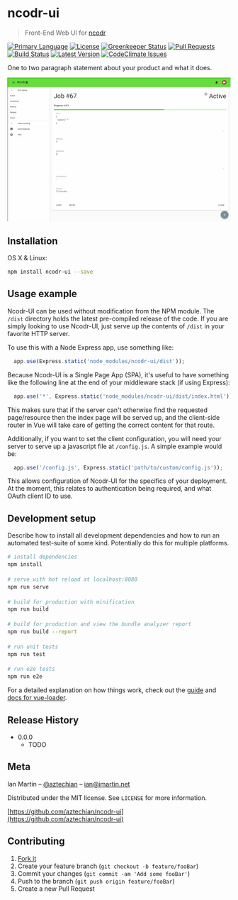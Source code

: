 # ncodr-ui
> Front-End Web UI for [ncodr](https://github.com/aztechian/ncodr)

[![Primary Language][lang-image]][gh-url]
[![License][license-image]][gh-url]
[![Greenkeeper Status][greenkeeper-image]][greenkeeper-url]
[![Pull Requests][pr-image]][gh-pr-url]
[![Build Status][travis-image]][travis-url]
[![Latest Version][version-image]][gh-url]
[![CodeClimate Issues][ccissues]][ccissue-url]

One to two paragraph statement about your product and what it does.

![](header.jpg)

## Installation

OS X & Linux:

```sh
npm install ncodr-ui --save
```

## Usage example

Ncodr-UI can be used without modification from the NPM module. The `/dist` directory holds the latest pre-compiled release of the code. If you are simply looking to use Ncodr-UI, just serve up the contents of `/dist` in your favorite HTTP server.

To use this with a Node Express app, use something like:
```javascript
  app.use(Express.static('node_modules/ncodr-ui/dist'));
```

Because Ncodr-UI is a Single Page App (SPA), it's useful to have something like the following line at the end of your middleware stack (if using Express):
```javascript
  app.use('*', Express.static('node_modules/ncodr-ui/dist/index.html'));
```
This makes sure that if the server can't otherwise find the requested page/resource then the index page will be served up, and the client-side router in Vue will take care of getting the correct content for that route.

Additionally, if you want to set the client configuration, you will need your server to serve up a javascript file at `/config.js`. A simple example would be:
```javascript
  app.use('/config.js', Express.static('path/to/custom/config.js'));
```
This allows configuration of Ncodr-UI for the specifics of your deployment. At the moment, this relates to authentication being required, and what OAuth client ID to use.

## Development setup

Describe how to install all development dependencies and how to run an automated test-suite of some kind. Potentially do this for multiple platforms.

```sh
# install dependencies
npm install

# serve with hot reload at localhost:8080
npm run serve

# build for production with minification
npm run build

# build for production and view the bundle analyzer report
npm run build --report

# run unit tests
npm run test

# run e2e tests
npm run e2e

```

For a detailed explanation on how things work, check out the [guide](http://vuejs-templates.github.io/webpack/) and [docs for vue-loader](http://vuejs.github.io/vue-loader).


## Release History

* 0.0.0
    * TODO

## Meta

Ian Martin – [@aztechian](https://github.com/aztechian) – ian@imartin.net

Distributed under the MIT license. See ``LICENSE`` for more information.

[https://github.com/aztechian/ncodr-ui](https://github.com/aztechian/ncodr-ui)

## Contributing

1. [Fork it](https://github.com/aztechian/ncodr-ui/fork)
2. Create your feature branch (`git checkout -b feature/fooBar`)
3. Commit your changes (`git commit -am 'Add some fooBar'`)
4. Push to the branch (`git push origin feature/fooBar`)
5. Create a new Pull Request

<!-- Markdown link & img dfn's -->
[travis-image]: https://img.shields.io/travis/aztechian/ncodr-ui/master.svg?style=flat-square
[travis-url]: https://travis-ci.org/aztechian/ncodr-ui
[wiki]: https://github.com/aztechian/ncodr-ui/wiki
[greenkeeper-image]: https://badges.greenkeeper.io/aztechian/ncodr-ui.svg
[greenkeeper-url]: https://greenkeeper.io/
[ccissues]: https://img.shields.io/codeclimate/issues/aztechian/ncodr-ui.svg?label=CodeClimate%20issues
[ccissue-url]: https://codeclimate.com/github/aztechian/ncodr-ui
[lang-image]: https://img.shields.io/github/languages/top/aztechian/ncodr-ui.svg
[gh-url]: https://github.com/aztechian/ncodr-ui
[pr-image]: https://img.shields.io/github/issues-pr-raw/aztechian/ncodr-ui.svg
[gh-pr-url]: https://github.com/aztechian/ncodr-ui/pulls
[license-image]: https://img.shields.io/github/license/aztechian/ncodr-ui.svg?color=orange
[version-image]: https://img.shields.io/github/package-json/v/aztechian/ncodr-ui.svg
